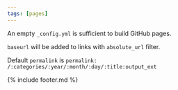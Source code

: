 ```yaml
---
tags: [pages]
---
```

An empty `_config.yml` is sufficient to build GitHub pages.

`baseurl` will be added to links with `absolute_url` filter.

Default `permalink` is `permalink: /:categories/:year/:month/:day/:title:output_ext`

{% include footer.md %}